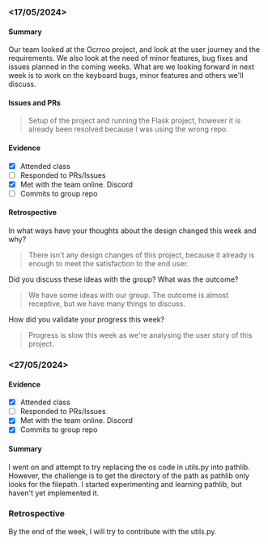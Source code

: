 ### <17/05/2024>
#### Summary
Our team looked at the Ocrroo project, and look at the user journey and the requirements. We also look at the need of minor features, bug fixes and issues planned in the coming weeks. What are we looking forward in next week is to work on the keyboard bugs, minor features and others we'll discuss. 

#### Issues and PRs
> Setup of the project and running the Flask project, however it is already been resolved because I was using the wrong repo.

#### Evidence
- [x] Attended class
- [ ] Responded to PRs/Issues
- [x] Met with the team online. Discord
- [ ] Commits to group repo

#### Retrospective

In what ways have your thoughts about the design changed this week and why?
> There isn't any design changes of this project, because it already is enough to meet the satisfaction to the end user. 

Did you discuss these ideas with the group? What was the outcome?
> We have some ideas with our group. The outcome is almost receptive, but we have many things to discuss.

How did you validate your progress this week?
> Progress is slow this week as we're analysing the user story of this project. 


### <27/05/2024>

#### Evidence
- [x] Attended class
- [ ] Responded to PRs/Issues
- [x] Met with the team online. Discord
- [x] Commits to group repo

#### Summary
I went on and attempt to try replacing the os code in utils.py into pathlib.
However, the challenge is to get the directory of the path as pathlib only looks for the
filepath. I started experimenting and learning pathlib, but haven't yet implemented it.

### Retrospective
By the end of the week, I will try to contribute with the utils.py.
